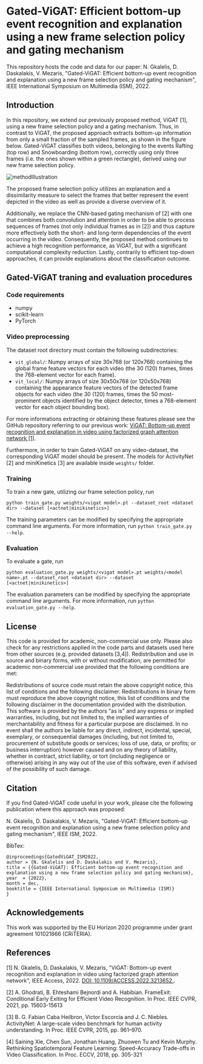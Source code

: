 # Gated-ViGAT: Efficient bottom-up event recognition and explanation using a new frame selection policy and gating mechanism

This repository hosts the code and data for our paper: N. Gkalelis, D. Daskalakis, V. Mezaris, "Gated-ViGAT: Efficient bottom-up event recognition and explanation using a new frame selection policy and gating mechanism", IEEE International Symposium on Multimedia (ISM), 2022.

## Introduction
In this repository, we extend our previously proposed method, ViGAT [1], using a new frame selection policy and a gating mechanism.
Thus, in contrast to ViGAT, the proposed approach extracts bottom-up information from only a small fraction of the sampled frames, as shown in the figure below. Gated-ViGAT classifies both videos, belonging to the events Rafting (top row) and Snowboarding (bottom row), correctly using only three frames (i.e. the ones shown within a green rectangle), derived using our new frame selection policy.

  ![methodIllustration](https://user-images.githubusercontent.com/33573818/201292360-e78a6667-63f5-48f8-8678-b3ffc7df9247.jpg)

The proposed frame selection policy utilizes an explanation and a dissimilarity measure to select the frames that better represent the event depicted in the video as well as provide a diverse overview of it.

Additionally, we replace the CNN-based gating mechanism of [2] with one that combines both convolution and attention in order to be able to process sequences of frames (not only individual frames as in [2]) and thus capture more effectively both the short- and long-term dependencies of the event occurring in the video.
Consequently, the proposed method continues to achieve a high recognition performance, as ViGAT, but with a significant computational complexity reduction.
Lastly, contrarily to efficient top-down approaches, it can provide explanations about the classification outcome.

## Gated-ViGAT traning and evaluation procedures

### Code requirements

* numpy
* scikit-learn
* PyTorch

### Video preprocessing

The dataset root directory must contain the following subdirectories:
 * ```vit_global/```: Numpy arrays of size 30x768 (or 120x768) containing the global frame feature vectors for each video (the 30 (120) frames, times the 768-element vector for each frame).
  * ```vit_local/```: Numpy arrays of size 30x50x768 (or 120x50x768) containing the appearance feature vectors of the detected frame objects for each video (the 30 (120) frames, times the 50 most-prominent objects identified by the object detector, times a 768-element vector for each object bounding box).

For more informations extracting or obtaining these features please see the GitHub repository referring to our previous work: <a href="https://github.com/bmezaris/ViGAT" target="_blank">ViGAT: Bottom-up event recognition and explanation in video using factorized graph attention network [1]</a>.

Furthermore, in order to train Gated-ViGAT on any video-dataset, the corresponding ViGAT model should be present. 
The models for ActivityNet [2] and miniKinetics [3] are available inside ```weights/``` folder.

### Training

To train a new gate, utilizing our frame selection policy, run 
```
python train_gate.py weights/<vigat model>.pt --dataset_root <dataset dir> --dataset [<actnet|minikinetics>]
```

The training parameters can be modified by specifying the appropriate command line arguments. For more information, run ```python train_gate.py --help```.

### Evaluation

To evaluate a gate, run
```
python evaluation_gate.py weights/<vigat model>.pt weights/<model name>.pt --dataset_root <dataset dir> --dataset [<actnet|minikinetics>]
```
Τhe evaluation parameters can be modified by specifying the appropriate command line arguments. For more information, run ```python evaluation_gate.py --help```.



## License
This code is provided for academic, non-commercial use only. Please also check for any restrictions applied in the code parts and datasets used here from other sources (e.g. provided datasets [3,4]). Redistribution and use in source and binary forms, with or without modification, are permitted for academic non-commercial use provided that the following conditions are met:

Redistributions of source code must retain the above copyright notice, this list of conditions and the following disclaimer. Redistributions in binary form must reproduce the above copyright notice, this list of conditions and the following disclaimer in the documentation provided with the distribution. This software is provided by the authors "as is" and any express or implied warranties, including, but not limited to, the implied warranties of merchantability and fitness for a particular purpose are disclaimed. In no event shall the authors be liable for any direct, indirect, incidental, special, exemplary, or consequential damages (including, but not limited to, procurement of substitute goods or services; loss of use, data, or profits; or business interruption) however caused and on any theory of liability, whether in contract, strict liability, or tort (including negligence or otherwise) arising in any way out of the use of this software, even if advised of the possibility of such damage.

## Citation

If you find Gated-ViGAT code useful in your work, please cite the following publication where this approach was proposed:

N. Gkalelis, D. Daskalakis, V. Mezaris, "Gated-ViGAT: Efficient bottom-up event recognition and explanation using a new frame selection policy and gating mechanism", IEEE ISM, 2022.

BibTex:
```
@inproceedings{GatedViGAT_ISM2022,
author = {N. Gkalelis and D. Daskalakis and V. Mezaris},
title = {{Gated-ViGAT}: Efficient bottom-up event recognition and explanation using a new frame selection policy and gating mechanism},
year  = {2022},
month = dec,
booktitle = {IEEE International Symposium on Multimedia (ISM)}
}
```

## Acknowledgements

This work was supported by the EU Horizon 2020 programme under grant agreement 101021866 (CRiTERIA).

## References

[1] N. Gkalelis, D. Daskalakis, V. Mezaris, "ViGAT: Bottom-up event recognition and explanation in video using factorized graph attention network", IEEE Access, 2022. <a href="https://doi.org/10.1109/ACCESS.2022.3213652" target="_blank"> DOI: 10.1109/ACCESS.2022.3213652.</a>.

[2] A. Ghodrati, B. Ehteshami Bejnordi and A. Habibian. FrameExit: Conditional Early Exiting for Efficient Video Recognition. In Proc. IEEE CVPR, 2021, pp. 15603-15613

[3] B. G. Fabian Caba Heilbron, Victor Escorcia and J. C. Niebles. ActivityNet: A large-scale video benchmark for human activity understanding. In Proc. IEEE CVPR, 2015, pp. 961–970.

[4]  Saining Xie, Chen Sun, Jonathan Huang, Zhuowen Tu and Kevin Murphy. Rethinking Spatiotemporal Feature Learning: Speed-Accuracy Trade-offs in Video Classification. In Proc. ECCV, 2018, pp. 305-321
